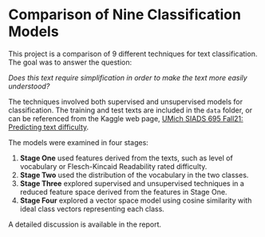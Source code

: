 # Comparison of Nine Classification Models 

This project is a comparison of 9 different techniques for text classification. The goal was to answer the question:

_Does this text require simplification in order to make the text more easily understood?_

The techniques involved both supervised and unsupervised models for classification.  The training and test texts are included in the `data` folder, or can be referenced from the Kaggle web page, [UMich SIADS 695 Fall21: Predicting text difficulty](https://www.kaggle.com/competitions/umich-siads-695-fall21-predicting-text-difficulty/data). 

The models were examined in four stages: 
1. **Stage One** used features derived from the texts, such as level of vocabulary or Flesch-Kincaid Readability rated difficulty.
2. **Stage Two** used the distribution of the vocabulary in the two classes. 
3. **Stage Three** explored supervised and unsupervised techniques in a reduced feature space derived from the features in Stage One.
4. **Stage Four** explored a vector space model using cosine similarity with ideal class vectors representing each class. 

A detailed discussion is available in the report. 
